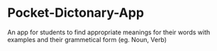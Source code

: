 # Pocket-Dictonary-App
An app for students to find appropriate meanings for their words with examples and their grammetical form (eg. Noun, Verb)
